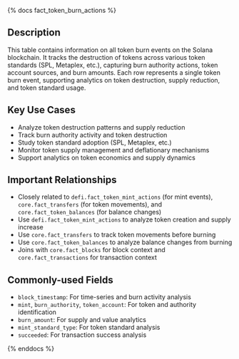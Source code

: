 {% docs fact_token_burn_actions %}

## Description
This table contains information on all token burn events on the Solana blockchain. It tracks the destruction of tokens across various token standards (SPL, Metaplex, etc.), capturing burn authority actions, token account sources, and burn amounts. Each row represents a single token burn event, supporting analytics on token destruction, supply reduction, and token standard usage.

## Key Use Cases
- Analyze token destruction patterns and supply reduction
- Track burn authority activity and token destruction
- Study token standard adoption (SPL, Metaplex, etc.)
- Monitor token supply management and deflationary mechanisms
- Support analytics on token economics and supply dynamics

## Important Relationships
- Closely related to `defi.fact_token_mint_actions` (for mint events), `core.fact_transfers` (for token movements), and `core.fact_token_balances` (for balance changes)
- Use `defi.fact_token_mint_actions` to analyze token creation and supply increase
- Use `core.fact_transfers` to track token movements before burning
- Use `core.fact_token_balances` to analyze balance changes from burning
- Joins with `core.fact_blocks` for block context and `core.fact_transactions` for transaction context

## Commonly-used Fields
- `block_timestamp`: For time-series and burn activity analysis
- `mint`, `burn_authority`, `token_account`: For token and authority identification
- `burn_amount`: For supply and value analytics
- `mint_standard_type`: For token standard analysis
- `succeeded`: For transaction success analysis

{% enddocs %} 